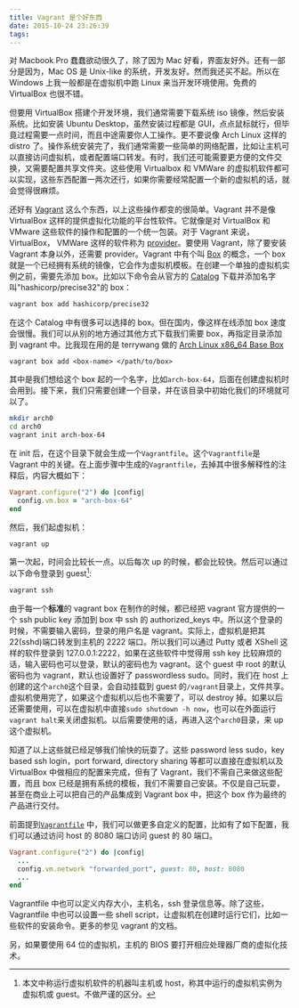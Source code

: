 ```yaml
---
title: Vagrant 是个好东西
date: 2015-10-24 23:26:39
tags:
---
```


对 Macbook Pro 蠢蠢欲动很久了，除了因为 Mac 好看，界面友好外。还有一部分是因为，Mac OS 是 Unix-like 的系统，开发友好。然而我还买不起。所以在 Windows 上我一般都是在虚拟机中跑 Linux 来当开发环境使用。免费的 VirtualBox 也很不错。

但要用 VirtualBox 搭建个开发环境，我们通常需要下载系统 iso 镜像，然后安装系统。比如安装 Ubuntu Desktop，虽然安装过程都是 GUI，点点鼠标就行，但毕竟过程需要一点时间，而且中途需要你人工操作。更不要说像 Arch Linux 这样的 distro 了。操作系统安装完了，我们通常需要一些简单的网络配置，比如让主机可以直接访问虚拟机，或者配置端口转发。有时，我们还可能需要更方便的文件交换，又需要配置共享文件夹。这些使用 Virtualbox 和 VMWare 的虚拟机软件都可以实现，这些东西配置一两次还行，如果你需要经常配置一个新的虚拟机的话，就会觉得很麻烦。

<!-- more -->

还好有 [Vagrant][vagrant] 这么个东西，以上这些操作都变的很简单。Vagrant 并不是像 VirtualBox 这样的提供虚拟化功能的平台性软件。它就像是对 VirtualBox 和 VMware 这些软件的操作和配置的一个统一包装。对于 Vagrant 来说，VirtualBox， VMWare 这样的软件称为 [provider]。要使用 Vagrant，除了要安装 Vagrant 本身以外，还需要 provider。Vagrant 中有个叫 [Box][box] 的概念，一个 box 就是一个已经拥有系统的镜像，它会作为虚拟机模板。在创建一个单独的虚拟机实例之前，需要先添加 box。比如以下命令会从官方的 [Catalog][catalog] 下载并添加名字叫"hashicorp/precise32"的 box：

```bash
vagrant box add hashicorp/precise32
```

在这个 Catalog 中有很多可以选择的 box。但在国内，像这样在线添加 box 速度会很慢。我们可以从别的地方通过其他方式下载我们需要 box，再指定目录添加到 vagrant 中。比我现在用的是 terrywang 做的 [Arch Linux x86_64 Base Box][arch-box]

```
vagrant box add <box-name> </path/to/box>
```

其中<box-name>是我们想给这个 box 起的一个名字，比如`arch-box-64`，后面在创建虚拟机时会用到。接下来，我们只需要创建一个目录，并在该目录中初始化我们的环境就可以了。

```bash
mkdir arch0
cd arch0
vagrant init arch-box-64
```

在 init 后，在这个目录下就会生成一个`Vagrantfile`。这个`Vagrantfile`是 Vagrant 中的关键。在上面步骤中生成的`Vagrantfile`，去掉其中很多解释性的注释后，内容大概如下：

```ruby
Vagrant.configure("2") do |config|
  config.vm.box = "arch-box-64"
end
```

然后，我们起虚拟机：

```bash
vagrant up
```

第一次起，时间会比较长一点。以后每次 up 的时候，都会比较快。然后可以通过以下命令登录到 guest[^1]:

```bash
vagrant ssh
```

由于每一个**标准**的 vagrant box 在制作的时候，都已经把 vagrant 官方提供的一个 ssh public key 添加到 box 中 ssh 的 authorized_keys 中。所以这个登录的时候，不需要输入密码，登录的用户名是 vagrant。实际上，虚拟机是把其 22(sshd)端口转发到主机的 2222 端口。所以我们可以通过 Putty 或者 XShell 这样的软件登录到 127.0.0.1:2222，如果在这些软件中觉得用 ssh key 比较麻烦的话，输入密码也可以登录，默认的密码也为 vagrant。这个 guest 中 root 的默认密码也为 vagrant，默认也设置好了 passwordless sudo。同时，我们在 host 上创建的这个`arch0`这个目录，会自动挂载到 guest 的`/vagrant`目录上，文件共享。虚拟机使用完了，如果这个虚拟机以后也不需要了，可以 destroy 掉。如果以后还需要使用，可以在虚拟机中直接`sudo shutdown -h now`，也可以在外面运行`vagrant halt`来关闭虚拟机。以后需要使用的话，再进入这个`arch0`目录，来 up 这个虚拟机。

知道了以上这些就已经足够我们愉快的玩耍了。这些 password less sudo，key based ssh login，port forward, directory sharing 等都可以直接在虚拟机以及 VirtualBox 中做相应的配置来完成，但有了 Vagrant，我们不需自己来做这些配置，而且 box 已经是拥有系统的模板，我们不需要自己安装。不仅是自己玩耍，甚至在商业上可以把自己的产品集成到 Vagrant box 中，把这个 box 作为最终的产品进行交付。

前面提到[`Vagrantfile`][vagrantfile] 中，我们可以做更多自定义的配置，比如有了如下配置，我们可以通过访问 host 的 8080 端口访问 guest 的 80 端口。

```ruby
Vagrant.configure("2") do |config|
  ...
  config.vm.network "forwarded_port", guest: 80, host: 8080
  ...
end
```

Vagrantfile 中也可以定义内存大小，主机名，ssh 登录信息等。除了这些，Vagrantfile 中也可以设置一些 shell script，让虚拟机在创建时运行它们，比如一些软件的安装命令。更多的参见 vagrant 的文档。

另，如果要使用 64 位的虚拟机，主机的 BIOS 要打开相应处理器厂商的虚拟化技术。

[^1]: 本文中称运行虚拟机软件的机器叫主机或 host，称其中运行的虚拟机实例为虚拟机或 guest。不做严谨的区分。

[vagrant]: https://www.vagrantup.com/
[box]: https://docs.vagrantup.com/v2/getting-started/boxes.html
[catalog]: https://atlas.hashicorp.com/boxes/search
[arch-box]: https://github.com/terrywang/vagrantboxes/blob/master/archlinux-x86_64.md
[provider]: https://docs.vagrantup.com/v2/providers/
[vagrantfile]: https://docs.vagrantup.com/v2/vagrantfile/index.html
